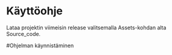 # Käyttöohje

Lataa projektin viimeisin release valitsemalla Assets-kohdan alta Source_code.

#Ohjelman käynnistäminen